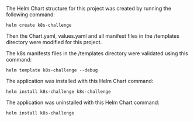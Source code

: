 The Helm Chart structure for this project was created by running the following command:

```
helm create k8s-challenge
```

Then the Chart.yaml, values.yaml and all manifest files in the /templates directory were modified for this project.

The k8s manifests files in the /templates directory were validated using this command:

```
helm template k8s-challenge --debug
```

The application was installed with this Helm Chart command:

```
helm install k8s-challenge k8s-challenge
```

The application was uninstalled with this Helm Chart command:

```
helm install k8s-challenge
```